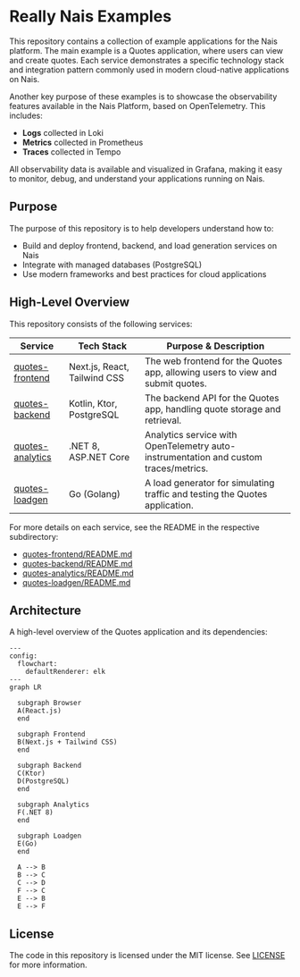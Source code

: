 # Really Nais Examples

This repository contains a collection of example applications for the Nais platform. The main example is a Quotes application, where users can view and create quotes. Each service demonstrates a specific technology stack and integration pattern commonly used in modern cloud-native applications on Nais.

Another key purpose of these examples is to showcase the observability features available in the Nais Platform, based on OpenTelemetry. This includes:

- **Logs** collected in Loki
- **Metrics** collected in Prometheus
- **Traces** collected in Tempo

All observability data is available and visualized in Grafana, making it easy to monitor, debug, and understand your applications running on Nais.

## Purpose

The purpose of this repository is to help developers understand how to:

- Build and deploy frontend, backend, and load generation services on Nais
- Integrate with managed databases (PostgreSQL)
- Use modern frameworks and best practices for cloud applications

## High-Level Overview

This repository consists of the following services:

| Service                              | Tech Stack                   | Purpose & Description                                                                |
| ------------------------------------ | ---------------------------- | ------------------------------------------------------------------------------------ |
| [quotes-frontend](quotes-frontend)   | Next.js, React, Tailwind CSS | The web frontend for the Quotes app, allowing users to view and submit quotes.       |
| [quotes-backend](quotes-backend)     | Kotlin, Ktor, PostgreSQL     | The backend API for the Quotes app, handling quote storage and retrieval.            |
| [quotes-analytics](quotes-analytics) | .NET 8, ASP.NET Core         | Analytics service with OpenTelemetry auto-instrumentation and custom traces/metrics. |
| [quotes-loadgen](quotes-loadgen)     | Go (Golang)                  | A load generator for simulating traffic and testing the Quotes application.          |

For more details on each service, see the README in the respective subdirectory:

- [quotes-frontend/README.md](quotes-frontend/README.md)
- [quotes-backend/README.md](quotes-backend/README.md)
- [quotes-analytics/README.md](quotes-analytics/README.md)
- [quotes-loadgen/README.md](quotes-loadgen/README.md)

## Architecture

A high-level overview of the Quotes application and its dependencies:

```mermaid
---
config:
  flowchart:
    defaultRenderer: elk
---
graph LR

  subgraph Browser
  A(React.js)
  end

  subgraph Frontend
  B(Next.js + Tailwind CSS)
  end

  subgraph Backend
  C(Ktor)
  D(PostgreSQL)
  end

  subgraph Analytics
  F(.NET 8)
  end

  subgraph Loadgen
  E(Go)
  end

  A --> B
  B --> C
  C --> D
  F --> C
  E --> B
  E --> F

```

## License

The code in this repository is licensed under the MIT license. See [LICENSE](LICENSE) for more information.
